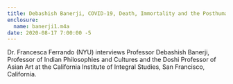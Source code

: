 ```yaml
---
title: Debashish Banerji, COVID-19, Death, Immortality and the Posthuman
enclosure: 
  name: banerji1.m4a
date: 2020-08-17 7:00:00 -5
---
```

Dr. Francesca Ferrando (NYU) interviews Professor Debashish Banerji, Professor of Indian Philosophies and Cultures and the Doshi Professor of Asian Art at the California Institute of Integral Studies, San Francisco, California. 